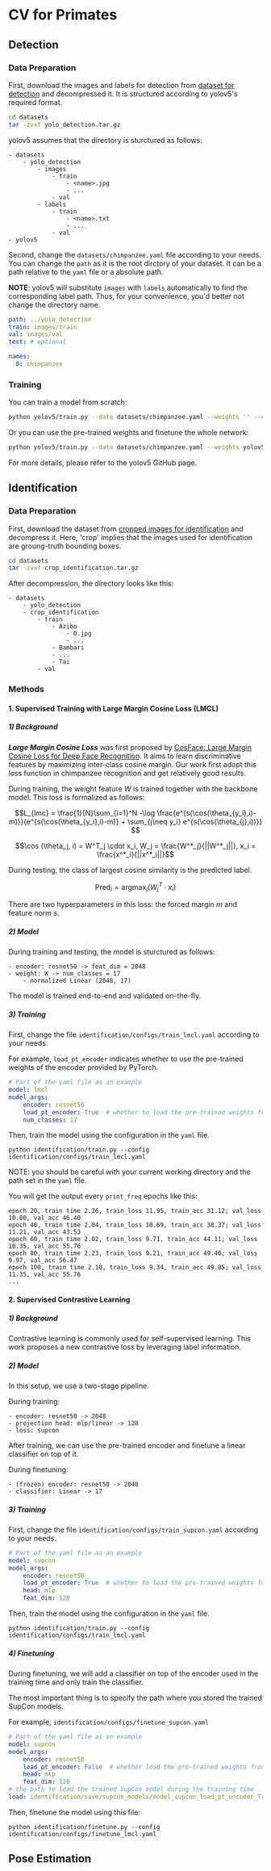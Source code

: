 # CV for Primates

## Detection

### Data Preparation
First, download the images and labels for detection from [dataset for detection](https://disk.pku.edu.cn:443/link/F87EB30E935982FC8082B81D88DDE55C) and decompressed it. It is structured according to yolov5's required format.

```bash
cd datasets
tar -zvxf yolo_detection.tar.gz
```

yolov5 assumes that the directory is sturctured as follows:
```
- datasets
    - yolo_detection
        - images
            - train
                - <name>.jpg
                - ...
            - val
        - labels
            - train
                - <name>.txt
                - ...
            - val
- yolov5
```

Second, change the `datasets/chimpanzee.yaml` file according to your needs. You can change the `path` as it is the root dirctory of your dataset. It can be a path relative to the `yaml` file or a absolute path.

**NOTE**: yolov5 will substitute `images` with `labels` automatically to find the corresponding label path. Thus, for your convenience, you'd better not change the directory name.
```yaml
path: ../yolo_detection
train: images/train
val: images/val
test: # optional

names:
  0: chimpanzee
```

### Training
You can train a model from scratch:
```bash
python yolov5/train.py --data datasets/chimpanzee.yaml --weights '' --cfg yolov5s.yaml --img 640
```
Or you can use the pre-trained weights and finetune the whole network:
```bash
python yolov5/train.py --data datasets/chimpanzee.yaml --weights yolov5s.pt --img 640
```
For more details, please refer to the yolov5 GitHub page.

## Identification
### Data Preparation
First, download the dataset from [cropped images for identification](https://disk.pku.edu.cn:443/link/4DE85DF2CC9B6F655615FF26A1D9E853) and decompress it.
Here, 'crop' implies that the images used for identification are groung-truth bounding boxes.

```bash
cd datasets
tar -zvxf crop_identification.tar.gz
```
After decompression, the directory looks like this:
```
- datasets
    - yolo_detection
    - crop_identification
        - train
            - Azibo
                - 0.jpg
                - ...
            - Bambari
            - ...
            - Tai
        - val
```

### Methods
#### 1. Supervised Training with Large Margin Cosine Loss (LMCL)
##### 1) Background
***Large Margin Cosine Loss*** was first proposed by [CosFace: Large Margin Cosine Loss for Deep Face Recognition](https://openaccess.thecvf.com/content_cvpr_2018/papers/Wang_CosFace_Large_Margin_CVPR_2018_paper.pdf). It aims to learn discriminative features by maximizing inter-class cosine margin. Our work first adopt this loss function in chimpanzee recognition and get relatively good results.

During training, the weight feature $W$ is trained together with the backbone model. This loss is formalized as follows:
```math
L_{lmc} = \frac{1}{N}\sum_{i=1}^N -\log \frac{e^{s(\cos(\theta_{y_i},i)-m)}}{e^{s(\cos(\theta_{y_i},i)-m)} + \sum_{j\neq y_i} e^{s(\cos(\theta_{j},i))}} 
```
```math
\cos (\theta_j, i) = W^T_j \cdot x_i, W_j = \frac{W^*_j}{||W^*_j||}, x_i = \frac{x^*_i}{||x^*_i||}
```

During testing, the class of largest cosine similarity is the predicted label.
```math
\text{Pred}_i = \text{argmax}_j (W^T_j \cdot x_i)
```
There are two hyperparameters in this loss: the forced margin $m$ and feature norm $s$.

##### 2) Model
During training and testing, the model is sturctured as follows:
```
- encoder: resnet50 -> feat_dim = 2048
- weight: W -> num_classes = 17
    - normalized Linear (2048, 17)
```
The model is trained end-to-end and validated on-the-fly.

##### 3) Training

First, change the file `identification/configs/train_lmcl.yaml` according to your needs. 

For example, `load_pt_encoder` indicates whether to use the pre-trained weights of the encoder provided by PyTorch. 

```yaml
# Part of the yaml file as an example
model: lmcl
model_args:
    encoder: resnet50
    load_pt_encoder: True  # whether to load the pre-trained weights from PyTorch
    num_classes: 17
```

Then, train the model using the configuration in the `yaml` file.
```
python identification/train.py --config identification/configs/train_lmcl.yaml
```
NOTE: you should be careful with your current working directory and the path set in the `yaml` file.

You will get the output every `print_freq` epochs like this:
```
epoch 20, train time 2.26, train_loss 11.95, train_acc 31.12; val_loss 10.80, val_acc 46.40
epoch 40, train time 2.04, train_loss 10.69, train_acc 38.37; val_loss 11.21, val_acc 43.53
epoch 60, train time 2.02, train_loss 9.71, train_acc 44.11; val_loss 10.35, val_acc 55.76
epoch 80, train time 2.23, train_loss 9.21, train_acc 49.40; val_loss 9.97, val_acc 56.47
epoch 100, train time 2.10, train_loss 9.34, train_acc 49.85; val_loss 11.35, val_acc 55.76
...
```

#### 2. Supervised Contrastive Learning
##### 1) Background
Contrastive learning is commonly used for self-supervised learning. This work proposes a new contrastive loss by leveraging label information. 
##### 2) Model
In this setup, we use a two-stage pipeline.

During training:
```
- encoder: resnet50 -> 2048
- projection head: mlp/linear -> 128
- loss: supcon
```
After training, we can use the pre-trained encoder and finetune a linear classifier on top of it.

During finetuning:
```
- (frozen) encoder: resnet50 -> 2048
- classifier: Linear -> 17
```

##### 3) Training

First, change the file `identification/configs/train_supcon.yaml` according to your needs. 

```yaml
# Part of the yaml file as an example
model: supcon
model_args:
    encoder: resnet50
    load_pt_encoder: True  # whether to load the pre-trained weights from PyTorch
    head: mlp
    feat_dim: 128
```

Then, train the model using the configuration in the `yaml` file.
```
python identification/train.py --config identification/configs/train_lmcl.yaml
```
##### 4) Finetuning
During finetuning, we will add a classifier on top of the encoder used in the training time and only train the classifier.

The most important thing is to specify the path where you stored the trained SupCon models.

For example, `identification/configs/finetune_supcon.yaml`
```yaml
# Part of the yaml file as an example
model: supcon
model_args:
    encoder: resnet50
    load_pt_encoder: False  # whether load the pre-trained weights from PyTorch
    head: mlp
    feat_dim: 128
# the path to load the trained SupCon model during the training time
load: identification/save/supcon_models/model_supcon_load_pt_encoder_True_optimizer_adam_bs_256_scheduler_exp/ckpt_epoch_300.pth
```

Then, finetune the model using this file:
```
python identification/finetune.py --config identification/configs/finetune_lmcl.yaml
```

## Pose Estimation
